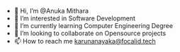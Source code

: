 - 👋 Hi, I’m @Anuka Mithara 
- 👀 I’m interested in Software Development
- 🌱 I’m currently learning Computer Engineering Degree
- 💞️ I’m looking to collaborate on Opensource projects
- 📫 How to reach me karunanayaka@focalid.tech
  
<!---
AnukaFocalid/AnukaFocalid is a ✨ special ✨ repository because its `README.md` (this file) appears on your GitHub profile.
You can click the Preview link to take a look at your changes.
--->
